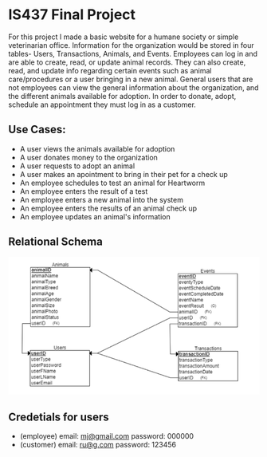 # IS437 Final Project

For this project I made a basic website for a humane society or simple veterinarian office. Information for the organization would be stored in four tables- Users, Transactions, Animals, and Events. Employees can log in and are able to create, read, or update animal records. They can also create, read, and update info regarding certain events such as animal care/procedures or a user bringing in a new animal. General users that are not employees can view the general information about the organization, and the different animals available for adoption. In order to donate, adopt, schedule an appointment they must log in as a customer. 
 
## Use Cases:
* A user views the animals available for adoption
* A user donates money to the organization
* A user requests to adopt an animal
* A user makes an apointment to bring in their pet for a check up
* An employee schedules to test an animal for Heartworm
* An employee enters the result of a test
* An employee enters a new animal into the system
* An employee enters the results of an animal check up
* An employee updates an animal's information

## Relational Schema

![Relational Schema](/docs/rs.jpg)

## Credetials for users
* (employee) email: mj@gmail.com	password: 000000
* (customer) email: ru@g.com		password: 123456
